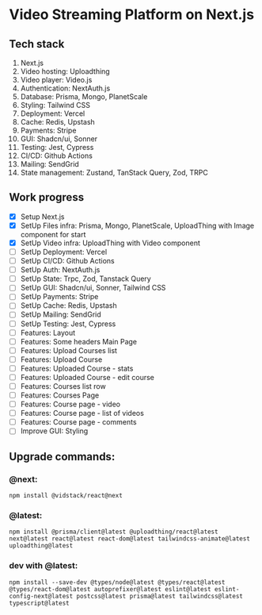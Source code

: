 # Video Streaming Platform on Next.js

## Tech stack
1. Next.js
2. Video hosting: Uploadthing
3. Video player: Video.js
4. Authentication: NextAuth.js
5. Database: Prisma, Mongo, PlanetScale
6. Styling: Tailwind CSS
7. Deployment: Vercel
8. Cache: Redis, Upstash
9. Payments: Stripe
10. GUI: Shadcn/ui, Sonner
11. Testing: Jest, Cypress
12. CI/CD: Github Actions
13. Mailing: SendGrid
14. State management: Zustand, TanStack Query, Zod, TRPC

## Work progress
- [x] Setup Next.js
- [X] SetUp Files infra: Prisma, Mongo, PlanetScale, UploadThing with Image component for start
- [X] SetUp Video infra: UploadThing with Video component
- [ ] SetUp Deployment: Vercel
- [ ] SetUp CI/CD: Github Actions
- [ ] SetUp Auth: NextAuth.js
- [ ] SetUp State: Trpc, Zod, Tanstack Query
- [ ] SetUp GUI: Shadcn/ui, Sonner, Tailwind CSS
- [ ] SetUp Payments: Stripe
- [ ] SetUp Cache: Redis, Upstash
- [ ] SetUp Mailing: SendGrid
- [ ] SetUp Testing: Jest, Cypress
- [ ] Features: Layout
- [ ] Features: Some headers Main Page
- [ ] Features: Upload Courses list
- [ ] Features: Upload Course
- [ ] Features: Uploaded Course - stats
- [ ] Features: Uploaded Course - edit course
- [ ] Features: Courses list row
- [ ] Features: Courses Page
- [ ] Features: Course page - video
- [ ] Features: Course page - list of videos
- [ ] Features: Course page - comments
- [ ] Improve GUI: Styling

## Upgrade commands:

### @next:
`npm install @vidstack/react@next`

### @latest:
`npm install @prisma/client@latest @uploadthing/react@latest next@latest react@latest react-dom@latest tailwindcss-animate@latest uploadthing@latest`

### dev with @latest:
`npm install --save-dev @types/node@latest @types/react@latest @types/react-dom@latest autoprefixer@latest eslint@latest eslint-config-next@latest postcss@latest prisma@latest tailwindcss@latest typescript@latest`